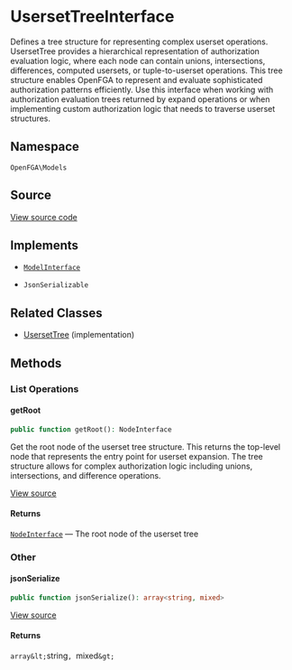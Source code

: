 # UsersetTreeInterface

Defines a tree structure for representing complex userset operations. UsersetTree provides a hierarchical representation of authorization evaluation logic, where each node can contain unions, intersections, differences, computed usersets, or tuple-to-userset operations. This tree structure enables OpenFGA to represent and evaluate sophisticated authorization patterns efficiently. Use this interface when working with authorization evaluation trees returned by expand operations or when implementing custom authorization logic that needs to traverse userset structures.

## Namespace

`OpenFGA\Models`

## Source

[View source code](https://github.com/evansims/openfga-php/blob/main/src/Models/UsersetTreeInterface.php)

## Implements

* [`ModelInterface`](ModelInterface.md)

* `JsonSerializable`

## Related Classes

* [UsersetTree](Models/UsersetTree.md) (implementation)

## Methods

### List Operations

#### getRoot

```php
public function getRoot(): NodeInterface

```

Get the root node of the userset tree structure. This returns the top-level node that represents the entry point for userset expansion. The tree structure allows for complex authorization logic including unions, intersections, and difference operations.

[View source](https://github.com/evansims/openfga-php/blob/main/src/Models/UsersetTreeInterface.php#L33)

#### Returns

[`NodeInterface`](NodeInterface.md) — The root node of the userset tree

### Other

#### jsonSerialize

```php
public function jsonSerialize(): array<string, mixed>

```

[View source](https://github.com/evansims/openfga-php/blob/main/src/Models/UsersetTreeInterface.php#L39)

#### Returns

`array&lt;`string`, `mixed`&gt;`

